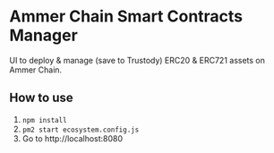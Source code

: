 # Ammer Chain Smart Contracts Manager

UI to deploy & manage (save to Trustody) ERC20 & ERC721 assets on Ammer Chain.

## How to use

1. `npm install`
2. `pm2 start ecosystem.config.js`
3. Go to http://localhost:8080
